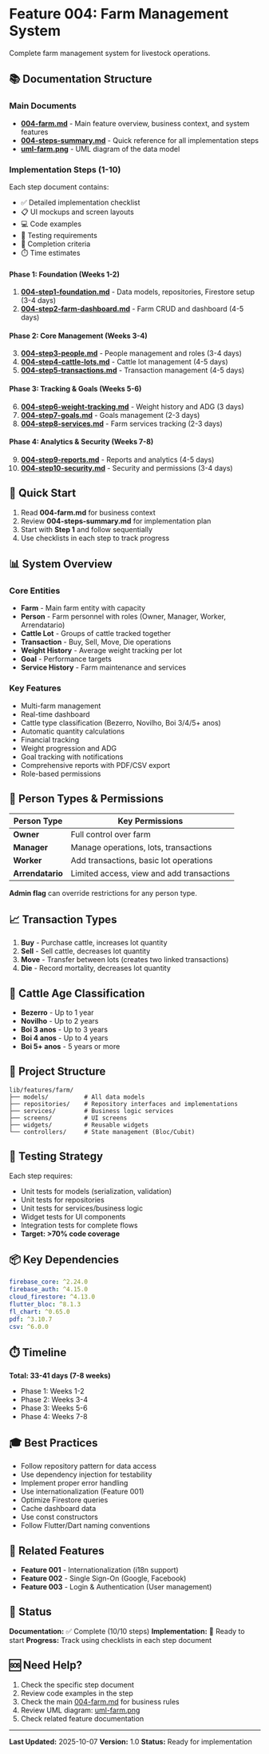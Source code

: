 # Feature 004: Farm Management System

Complete farm management system for livestock operations.

## 📚 Documentation Structure

### Main Documents
- **[004-farm.md](004-farm.md)** - Main feature overview, business context, and system features
- **[004-steps-summary.md](004-steps-summary.md)** - Quick reference for all implementation steps
- **[uml-farm.png](uml-farm.png)** - UML diagram of the data model

### Implementation Steps (1-10)

Each step document contains:
- ✅ Detailed implementation checklist
- 📋 UI mockups and screen layouts
- 💻 Code examples
- 🧪 Testing requirements
- 📝 Completion criteria
- ⏱️ Time estimates

#### Phase 1: Foundation (Weeks 1-2)
1. **[004-step1-foundation.md](004-step1-foundation.md)** - Data models, repositories, Firestore setup (3-4 days)
2. **[004-step2-farm-dashboard.md](004-step2-farm-dashboard.md)** - Farm CRUD and dashboard (4-5 days)

#### Phase 2: Core Management (Weeks 3-4)
3. **[004-step3-people.md](004-step3-people.md)** - People management and roles (3-4 days)
4. **[004-step4-cattle-lots.md](004-step4-cattle-lots.md)** - Cattle lot management (4-5 days)
5. **[004-step5-transactions.md](004-step5-transactions.md)** - Transaction management (4-5 days)

#### Phase 3: Tracking & Goals (Weeks 5-6)
6. **[004-step6-weight-tracking.md](004-step6-weight-tracking.md)** - Weight history and ADG (3 days)
7. **[004-step7-goals.md](004-step7-goals.md)** - Goals management (2-3 days)
8. **[004-step8-services.md](004-step8-services.md)** - Farm services tracking (2-3 days)

#### Phase 4: Analytics & Security (Weeks 7-8)
9. **[004-step9-reports.md](004-step9-reports.md)** - Reports and analytics (4-5 days)
10. **[004-step10-security.md](004-step10-security.md)** - Security and permissions (3-4 days)

## 🎯 Quick Start

1. Read **004-farm.md** for business context
2. Review **004-steps-summary.md** for implementation plan
3. Start with **Step 1** and follow sequentially
4. Use checklists in each step to track progress

## 📊 System Overview

### Core Entities
- **Farm** - Main farm entity with capacity
- **Person** - Farm personnel with roles (Owner, Manager, Worker, Arrendatario)
- **Cattle Lot** - Groups of cattle tracked together
- **Transaction** - Buy, Sell, Move, Die operations
- **Weight History** - Average weight tracking per lot
- **Goal** - Performance targets
- **Service History** - Farm maintenance and services

### Key Features
- Multi-farm management
- Real-time dashboard
- Cattle type classification (Bezerro, Novilho, Boi 3/4/5+ anos)
- Automatic quantity calculations
- Financial tracking
- Weight progression and ADG
- Goal tracking with notifications
- Comprehensive reports with PDF/CSV export
- Role-based permissions

## 🔐 Person Types & Permissions

| Person Type | Key Permissions |
|-------------|----------------|
| **Owner** | Full control over farm |
| **Manager** | Manage operations, lots, transactions |
| **Worker** | Add transactions, basic lot operations |
| **Arrendatario** | Limited access, view and add transactions |

**Admin flag** can override restrictions for any person type.

## 📈 Transaction Types

1. **Buy** - Purchase cattle, increases lot quantity
2. **Sell** - Sell cattle, decreases lot quantity
3. **Move** - Transfer between lots (creates two linked transactions)
4. **Die** - Record mortality, decreases lot quantity

## 🔢 Cattle Age Classification

- **Bezerro** - Up to 1 year
- **Novilho** - Up to 2 years
- **Boi 3 anos** - Up to 3 years
- **Boi 4 anos** - Up to 4 years
- **Boi 5+ anos** - 5 years or more

## 📁 Project Structure

```
lib/features/farm/
├── models/          # All data models
├── repositories/    # Repository interfaces and implementations
├── services/        # Business logic services
├── screens/         # UI screens
├── widgets/         # Reusable widgets
└── controllers/     # State management (Bloc/Cubit)
```

## 🧪 Testing Strategy

Each step requires:
- Unit tests for models (serialization, validation)
- Unit tests for repositories
- Unit tests for services/business logic
- Widget tests for UI components
- Integration tests for complete flows
- **Target: >70% code coverage**

## 📦 Key Dependencies

```yaml
firebase_core: ^2.24.0
firebase_auth: ^4.15.0
cloud_firestore: ^4.13.0
flutter_bloc: ^8.1.3
fl_chart: ^0.65.0
pdf: ^3.10.7
csv: ^6.0.0
```

## ⏱️ Timeline

**Total: 33-41 days (7-8 weeks)**

- Phase 1: Weeks 1-2
- Phase 2: Weeks 3-4
- Phase 3: Weeks 5-6
- Phase 4: Weeks 7-8

## 🎓 Best Practices

- Follow repository pattern for data access
- Use dependency injection for testability
- Implement proper error handling
- Use internationalization (Feature 001)
- Optimize Firestore queries
- Cache dashboard data
- Use const constructors
- Follow Flutter/Dart naming conventions

## 🔗 Related Features

- **Feature 001** - Internationalization (i18n support)
- **Feature 002** - Single Sign-On (Google, Facebook)
- **Feature 003** - Login & Authentication (User management)

## 📝 Status

**Documentation:** ✅ Complete (10/10 steps)
**Implementation:** 🔄 Ready to start
**Progress:** Track using checklists in each step document

## 🆘 Need Help?

1. Check the specific step document
2. Review code examples in the step
3. Check the main [004-farm.md](004-farm.md) for business rules
4. Review UML diagram: [uml-farm.png](uml-farm.png)
5. Check related feature documentation

---

**Last Updated:** 2025-10-07
**Version:** 1.0
**Status:** Ready for implementation
